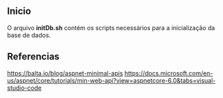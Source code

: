 ## Inicio

O arquivo **initDb.sh** contém os scripts necessários para a inicialização da base de dados.


## Referencias

<https://balta.io/blog/aspnet-minimal-apis>
<https://docs.microsoft.com/en-us/aspnet/core/tutorials/min-web-api?view=aspnetcore-6.0&tabs=visual-studio-code>